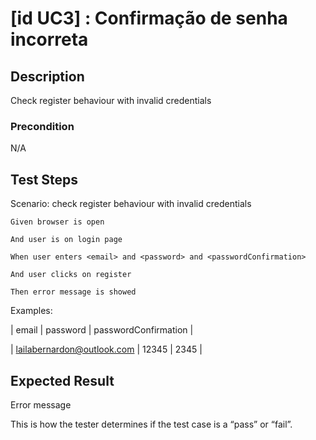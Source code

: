 # [id UC3] : Confirmação de senha incorreta

## Description

Check register behaviour with invalid credentials

### Precondition

N/A

## Test Steps

  Scenario: check register behaviour with invalid credentials
  
    Given browser is open
    
    And user is on login page
    
    When user enters <email> and <password> and <passwordConfirmation>
    
    And user clicks on register 
    
    Then error message is showed

    
  Examples:
  
  | email | password | passwordConfirmation |
  
  | lailabernardon@outlook.com | 12345 |  2345 |

## Expected Result

Error message

This is how the tester determines if the test case is a “pass” or “fail”.

